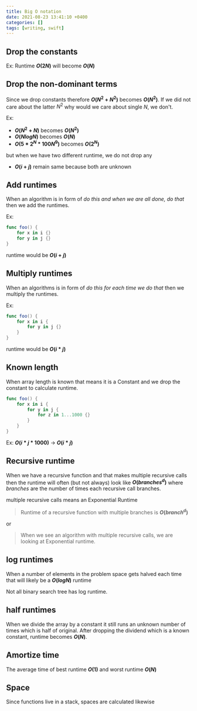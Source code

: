 ```yaml
---
title: Big O notation
date: 2021-08-23 13:41:10 +0400
categories: []
tags: [writing, swift]
---
```


## Drop the constants

Ex: Runtime **$O(2N)$** will become **$O(N)$**


## Drop the non-dominant terms
Since we drop constants therefore **$O(N^2 + N^2)$** becomes **$O(N^2)$**. If we did not care about the latter $N^2$ why would we care about single $N$, we don't.

Ex: 
- **$O(N^2 + N)$** becomes **$O(N^2)$**
- **$O(N logN)$** becomes **$O(N)$**
- **$O(5 * 2^N * 100N^9)$** becomes **$O(2^N)$**

but when we have two different runtime, we do not drop any
- **$O(i + j)$** remain same because both are unknown


## Add runtimes
When an algorithm is in form of _do this and when we are all done, do that_ then we add the runtimes.

Ex:
```Swift
func foo() {
    for x in i {}
    for y in j {}
}
```
runtime would be **$O(i + j)$**


## Multiply runtimes
When an algorithms is in form of _do this for each time we do that_ then we multiply the runtimes.

Ex:
```Swift
func foo() {
    for x in i {
        for y in j {}
    }
}
```
runtime would be **$O(i * j)$**


## Known length
When array length is known that means it is a Constant and we drop the constant to calculate runtime.

```Swift
func foo() {
    for x in i {
        for y in j {
            for z in 1...1000 {}
        }
    }
}
```

Ex: **$O(i * j * 1000)$** -> **$O(i * j)$**


## Recursive runtime
When we have a recursive function and that makes multiple recursive calls then the runtime will often (but not always) look like **$O(branches^d)$** where _branches_ are the number of times each recursive call branches.

multiple recursive  calls means an Exponential Runtime

> Runtime of a recursive function with  multiple branches is 
**$O(branch ^ d)$**

or

> When we see an algorithm with multiple recursive calls, we are looking at Exponential runtime.

## log runtimes
When a number of elements in the problem space gets halved each time that will likely be a **$O(log N)$** runtime

Not all binary search tree has log runtime.


## half runtimes
When we divide the array by a constant it still runs an unknown number of times which is half of original.
After dropping the dividend which is a known constant, runtime becomes **$O(N)$**.


## Amortize time
The average time of best runtime **$O(1)$** and worst runtime **$O(N)$**


## Space
Since functions live in a stack, spaces are calculated likewise

